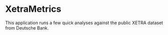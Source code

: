 # XetraMetrics
This application runs a few quick analyses against the public XETRA dataset from Deutsche Bank.
